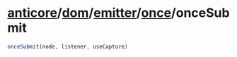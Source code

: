 # [anticore](../../../../../../#reference)/[dom](../../../#reference)/[emitter](../../#reference)/[once](../#reference)/<a name="reference">onceSubmit</a>

```js
onceSubmit(node, listener, useCapture)
```